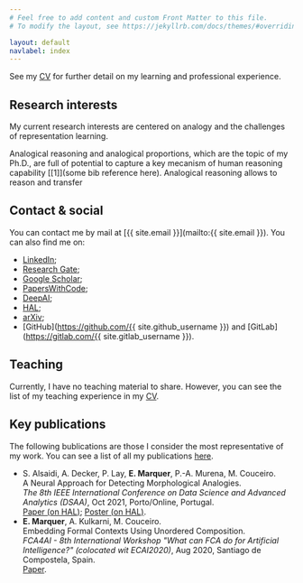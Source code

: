 ```yaml
---
# Feel free to add content and custom Front Matter to this file.
# To modify the layout, see https://jekyllrb.com/docs/themes/#overriding-theme-defaults

layout: default
navlabel: index
---
```


See my [CV](cv) for further detail on my learning and professional experience.

## Research interests
My current research interests are centered on analogy and the challenges of representation learning.

Analogical reasoning and analogical proportions, which are the topic of my Ph.D., are full of potential to capture a key mecanism of human reasoning capability [[1]](some bib reference here).
Analogical reasoning allows to reason and transfer 


## Contact & social
You can contact me by mail at [{{ site.email }}](mailto:{{ site.email }}).
You can also find me on:
- [LinkedIn](https://fr.linkedin.com/in/esteban-marquer-3aba7014a);
- [Research Gate](https://www.researchgate.net/profile/Esteban-Marquer);
- [Google Scholar](https://scholar.google.com/citations?user=HmEYWKoAAAAJ&hl=en&oi=ao);
- [PapersWithCode](https://paperswithcode.com/search?q=author%3AEsteban+Marquer);
- [DeepAI](https://deepai.org/profile/esteban-marquer);
- [HAL](https://hal.archives-ouvertes.fr/search/index/q/*/authFullName_s/Esteban+Marquer);
- [arXiv](https://arxiv.org/search/cs?searchtype=author&query=Marquer%2C+E);
- [GitHub](https://github.com/{{ site.github_username }}) and [GitLab](https://gitlab.com/{{ site.gitlab_username }}).

## Teaching
Currently, I have no teaching material to share. However, you can see the list of my teaching experience in my [CV](cv).

## Key publications
The following bublications are those I consider the most representative of my work.
You can see a list of all my publications [here](bib).

- S. Alsaidi, A. Decker, P. Lay, **E. Marquer**, P.-A. Murena, M. Couceiro. \
    A Neural Approach for Detecting Morphological Analogies. \
    *The 8th IEEE International Conference on Data Science and Advanced Analytics (DSAA)*, Oct 2021, Porto/Online, Portugal. \
    [Paper (on HAL)](https://hal.archives-ouvertes.fr/hal-03313556);
    [Poster (on HAL)](https://hal.archives-ouvertes.fr/hal-03328841).
- **E. Marquer**, A. Kulkarni, M. Couceiro. \
    Embedding Formal Contexts Using Unordered Composition. \
    *FCA4AI - 8th International Workshop "What can FCA do for Artificial Intelligence?" (colocated wit ECAI2020)*,
    Aug 2020, Santiago de Compostela, Spain. \
    [Paper](https://arxiv.org/abs/2004.08371).